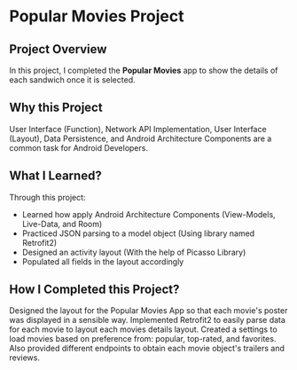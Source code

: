 # Popular Movies Project

## Project Overview
In this project, I completed the **Popular Movies** app to
show the details of each sandwich once it is selected.

## Why this Project
User Interface (Function), Network API Implementation, User Interface (Layout), Data Persistence, and
Android Architecture Components are a common task for Android Developers. 

## What I Learned?
Through this project:
- Learned how apply Android Architecture Components (View-Models, Live-Data, and Room)  
- Practiced JSON parsing to a model object (Using library named Retrofit2)
- Designed an activity layout (With the help of Picasso Library)
- Populated all fields in the layout accordingly 

## How I Completed this Project?
Designed the layout for the Popular Movies App so that each movie's poster was
displayed in a sensible way. Implemented Retrofit2 to easily parse data for 
each movie to layout each movies details layout. Created a settings to load movies 
based on preference from: popular, top-rated, and favorites. Also provided different 
endpoints to obtain each movie object's trailers and reviews. 
